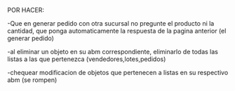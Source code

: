 POR HACER:

-Que en generar pedido con otra sucursal no pregunte el producto ni la cantidad, que ponga automaticamente la respuesta de la pagina anterior (el generar pedido)

-al eliminar un objeto en su abm correspondiente, eliminarlo de todas las listas a las que pertenezca (vendedores,lotes,pedidos)

-chequear modificacion de objetos que pertenecen a listas en su respectivo abm (se rompen)
